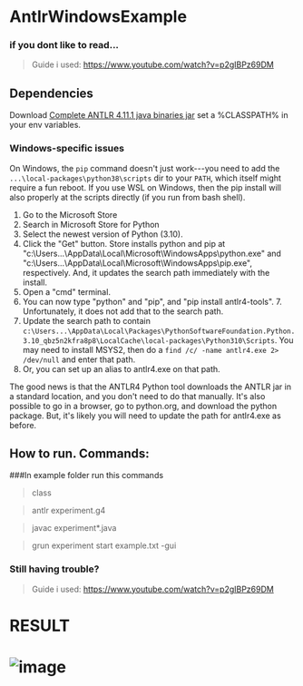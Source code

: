 # AntlrWindowsExample
### if you dont like to read...
>Guide i used: https://www.youtube.com/watch?v=p2gIBPz69DM

## Dependencies
Download [Complete ANTLR 4.11.1 java binaries jar](https://www.antlr.org/download/antlr-4.11.1-complete.jar "LINK FOR COMPLETE ANTLR jar")
set a %CLASSPATH% in your env variables.
### Windows-specific issues

On Windows, the `pip` command doesn't just work---you need to add the `...\local-packages\python38\scripts` dir to your `PATH`, which itself might require a fun reboot.  If you use WSL on Windows, then the pip install will also properly at the scripts directly (if you run from bash shell).


1. Go to the Microsoft Store
2. Search in Microsoft Store for Python
3. Select the newest version of Python (3.10).
4. Click the "Get" button. Store installs python and pip at "c:\Users...\AppData\Local\Microsoft\WindowsApps\python.exe" and "c:\Users...\AppData\Local\Microsoft\WindowsApps\pip.exe", respectively. And, it updates the search path immediately with the install.
5. Open a "cmd" terminal.
6. You can now type "python" and "pip", and "pip install antlr4-tools". 7. Unfortunately, it does not add that to the search path.
7. Update the search path to contain `c:\Users...\AppData\Local\Packages\PythonSoftwareFoundation.Python.3.10_qbz5n2kfra8p8\LocalCache\local-packages\Python310\Scripts`. You may need to install MSYS2, then do a `find /c/ -name antlr4.exe 2> /dev/null` and enter that path.
8. Or, you can set up an alias to antlr4.exe on that path.

The good news is that the ANTLR4 Python tool downloads the ANTLR jar in a standard location, and you don't need to do that manually. It's also possible to go in a browser, go to python.org, and download the python package. But, it's likely you will need to update the path for antlr4.exe as before.

## How to run. Commands:
###In example folder run this commands

>class

>antlr experiment.g4

>javac experiment*.java

>grun experiment start example.txt -gui

### Still having trouble?
>Guide i used: https://www.youtube.com/watch?v=p2gIBPz69DM

# RESULT

# ![image](https://user-images.githubusercontent.com/107003088/190939526-1d7a1039-ca16-4994-b0be-9c22517c9b58.png)



